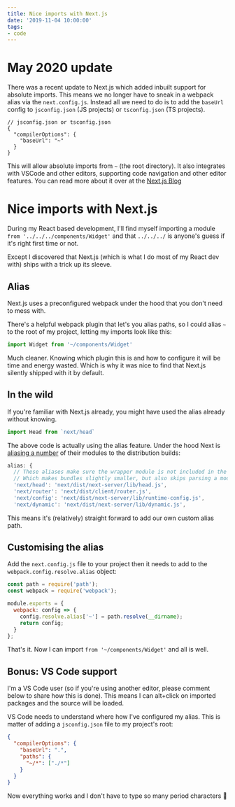 ```yaml
---
title: Nice imports with Next.js
date: '2019-11-04 10:00:00'
tags:
- code
---
```


# May 2020 update

There was a recent update to Next.js which added inbuilt support for absolute imports. This means we no longer have to sneak in a webpack alias via the `next.config.js`. Instead all we need to do is to add the `baseUrl` config to `jsconfig.json` (JS projects) or `tsconfig.json` (TS projects).
```
// jsconfig.json or tsconfig.json
{
  "compilerOptions": {
    "baseUrl": "~"
  }
}
``` 
This will allow absolute imports from `~` (the root directory). It also integrates with VSCode and other editors, supporting code navigation and other editor features. You can read more about it over at the [Next.js Blog](https://nextjs.org/blog/next-9-4#absolute-imports-and-aliases)

# Nice imports with Next.js

During my React based development, I'll find myself importing a module `from '../../../components/Widget'` and that `../../../` is anyone's guess if it's right first time or not.

Except I discovered that Next.js (which is what I do most of my React dev with) ships with a trick up its sleeve.

<!--more-->

## Alias

Next.js uses a preconfigured webpack under the hood that you don't need to mess with.

There's a helpful webpack plugin that let's you alias paths, so I could alias `~` to the root of my project, letting my imports look like this:

```js
import Widget from '~/components/Widget'
```

Much cleaner. Knowing which plugin this is and how to configure it will be time and energy wasted. Which is why it was nice to find that Next.js silently shipped with it by default.

## In the wild

If you're familiar with Next.js already, you might have used the alias already without knowing.

```js
import Head from `next/head`
```

The above code is actually using the alias feature. Under the hood Next is [aliasing a number](https://github.com/zeit/next.js/blob/f632567bcf6652333ab57e7c13adeabe15bf1074/packages/next/build/webpack-config.ts#L159) of their modules to the distribution builds:

```js
alias: {
  // These aliases make sure the wrapper module is not included in the bundles
  // Which makes bundles slightly smaller, but also skips parsing a module that we know will result in this alias
  'next/head': 'next/dist/next-server/lib/head.js',
  'next/router': 'next/dist/client/router.js',
  'next/config': 'next/dist/next-server/lib/runtime-config.js',
  'next/dynamic': 'next/dist/next-server/lib/dynamic.js',
```

This means it's (relatively) straight forward to add our own custom alias path.

## Customising the alias

Add the `next.config.js` file to your project then it needs to add to the `webpack.config.resolve.alias` object:

```js
const path = require('path');
const webpack = require('webpack');

module.exports = {
  webpack: config => {
    config.resolve.alias['~'] = path.resolve(__dirname);
    return config;
  }
};
```

That's it. Now I can import `from '~/components/Widget'` and all is well.

## Bonus: VS Code support

I'm a VS Code user (so if you're using another editor, please comment below to share how this is done). This means I can alt+click on imported packages and the source will be loaded.

VS Code needs to understand where how I've configured my alias. This is matter of adding a `jsconfig.json` file to my project's root:

```json
{
  "compilerOptions": {
    "baseUrl": ".",
    "paths": {
      "~/*": ["./*"]
    }
  }
}
```

Now everything works and I don't have to type so many period characters 🎉
